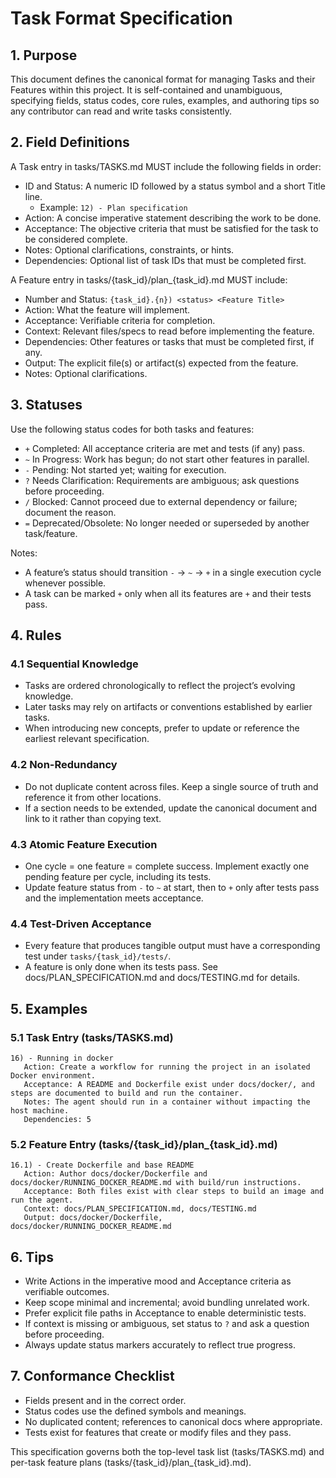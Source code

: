# Task Format Specification

## 1. Purpose
This document defines the canonical format for managing Tasks and their Features within this project. It is self-contained and unambiguous, specifying fields, status codes, core rules, examples, and authoring tips so any contributor can read and write tasks consistently.

## 2. Field Definitions
A Task entry in tasks/TASKS.md MUST include the following fields in order:
- ID and Status: A numeric ID followed by a status symbol and a short Title line.
  - Example: `12) - Plan specification`
- Action: A concise imperative statement describing the work to be done.
- Acceptance: The objective criteria that must be satisfied for the task to be considered complete.
- Notes: Optional clarifications, constraints, or hints.
- Dependencies: Optional list of task IDs that must be completed first.

A Feature entry in tasks/{task_id}/plan_{task_id}.md MUST include:
- Number and Status: `{task_id}.{n}) <status> <Feature Title>`
- Action: What the feature will implement.
- Acceptance: Verifiable criteria for completion.
- Context: Relevant files/specs to read before implementing the feature.
- Dependencies: Other features or tasks that must be completed first, if any.
- Output: The explicit file(s) or artifact(s) expected from the feature.
- Notes: Optional clarifications.

## 3. Statuses
Use the following status codes for both tasks and features:
- `+` Completed: All acceptance criteria are met and tests (if any) pass.
- `~` In Progress: Work has begun; do not start other features in parallel.
- `-` Pending: Not started yet; waiting for execution.
- `?` Needs Clarification: Requirements are ambiguous; ask questions before proceeding.
- `/` Blocked: Cannot proceed due to external dependency or failure; document the reason.
- `=` Deprecated/Obsolete: No longer needed or superseded by another task/feature.

Notes:
- A feature’s status should transition `-` → `~` → `+` in a single execution cycle whenever possible.
- A task can be marked `+` only when all its features are `+` and their tests pass.

## 4. Rules
### 4.1 Sequential Knowledge
- Tasks are ordered chronologically to reflect the project’s evolving knowledge.
- Later tasks may rely on artifacts or conventions established by earlier tasks.
- When introducing new concepts, prefer to update or reference the earliest relevant specification.

### 4.2 Non-Redundancy
- Do not duplicate content across files. Keep a single source of truth and reference it from other locations.
- If a section needs to be extended, update the canonical document and link to it rather than copying text.

### 4.3 Atomic Feature Execution
- One cycle = one feature = complete success. Implement exactly one pending feature per cycle, including its tests.
- Update feature status from `-` to `~` at start, then to `+` only after tests pass and the implementation meets acceptance.

### 4.4 Test-Driven Acceptance
- Every feature that produces tangible output must have a corresponding test under `tasks/{task_id}/tests/`.
- A feature is only done when its tests pass. See docs/PLAN_SPECIFICATION.md and docs/TESTING.md for details.

## 5. Examples
### 5.1 Task Entry (tasks/TASKS.md)
```
16) - Running in docker
   Action: Create a workflow for running the project in an isolated Docker environment.
   Acceptance: A README and Dockerfile exist under docs/docker/, and steps are documented to build and run the container.
   Notes: The agent should run in a container without impacting the host machine.
   Dependencies: 5
```

### 5.2 Feature Entry (tasks/{task_id}/plan_{task_id}.md)
```
16.1) - Create Dockerfile and base README
   Action: Author docs/docker/Dockerfile and docs/docker/RUNNING_DOCKER_README.md with build/run instructions.
   Acceptance: Both files exist with clear steps to build an image and run the agent.
   Context: docs/PLAN_SPECIFICATION.md, docs/TESTING.md
   Output: docs/docker/Dockerfile, docs/docker/RUNNING_DOCKER_README.md
```

## 6. Tips
- Write Actions in the imperative mood and Acceptance criteria as verifiable outcomes.
- Keep scope minimal and incremental; avoid bundling unrelated work.
- Prefer explicit file paths in Acceptance to enable deterministic tests.
- If context is missing or ambiguous, set status to `?` and ask a question before proceeding.
- Always update status markers accurately to reflect true progress.

## 7. Conformance Checklist
- Fields present and in the correct order.
- Status codes use the defined symbols and meanings.
- No duplicated content; references to canonical docs where appropriate.
- Tests exist for features that create or modify files and they pass.

This specification governs both the top-level task list (tasks/TASKS.md) and per-task feature plans (tasks/{task_id}/plan_{task_id}.md).
